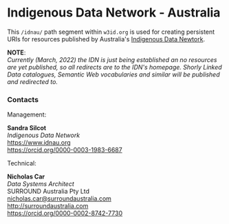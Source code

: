 # Indigenous Data Network - Australia
This `/idnau/` path segment within `w3id.org` is used for creating persistent URIs for resources published by Australia's [Indigenous Data Newtork](https://www.idnau.org/).

**NOTE**:  
_Currently (March, 2022) the IDN is just being established an no resources are yet published, so all redirects are to the IDN's homepage. Shorly Linked Data catalogues, Semantic Web vocabularies and similar will be published and redirected to._

### Contacts

Management:  

**Sandra Silcot**  
*Indigenous Data Network*  
<https://www.idnau.org>  
<https://orcid.org/0000-0003-1983-6687>  

Technical:  

**Nicholas Car**  
*Data Systems Architect*  
SURROUND Australia Pty Ltd  
<nicholas.car@surroundaustralia.com>  
<http://surroundaustralia.com>  
<https://orcid.org/0000-0002-8742-7730>  